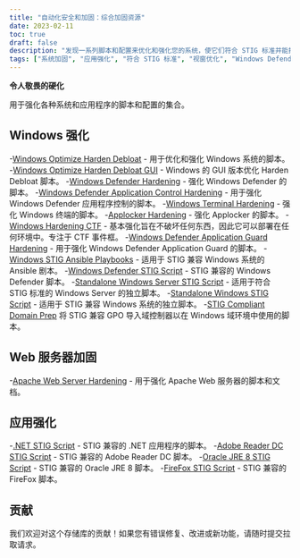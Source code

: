 ```yaml
---
title: "自动化安全和加固：综合加固资源"
date: 2023-02-11
toc: true
draft: false
description: "发现一系列脚本和配置来优化和强化您的系统，使它们符合 STIG 标准并能抵御黑客攻击。"
tags: ["系统加固", "应用强化", "符合 STIG 标准", "视窗优化", "Windows Defender 加固", "Apache Web 服务器强化", ".NET STIG 脚本", "Adobe Reader DC STIG 脚本", "Firefox STIG 脚本", "西蒙不安全", "网络安全", "自动化", "网络安全", "信息安全", "系统安全", "计算机安全", "安全加固", "安全自动化", "Windows强化", "网络服务器加固"]
---
```


**令人敬畏的硬化**

用于强化各种系统和应用程序的脚本和配置的集合。

## Windows 强化

-[Windows Optimize Harden Debloat](https://github.com/simeononsecurity/Windows-Optimize-Harden-Debloat) - 用于优化和强化 Windows 系统的脚本。
-[Windows Optimize Harden Debloat GUI](https://github.com/simeononsecurity/Windows-Optimize-Harden-Debloat-GUI) - Windows 的 GUI 版本优化 Harden Debloat 脚本。
-[Windows Defender Hardening](https://github.com/simeononsecurity/Windows-Defender-Hardening) - 强化 Windows Defender 的脚本。
-[Windows Defender Application Control Hardening](https://github.com/simeononsecurity/Windows-Defender-Application-Control-Hardening) - 用于强化 Windows Defender 应用程序控制的脚本。
-[Windows Terminal Hardening](https://github.com/simeononsecurity/Windows-Terminal-Hardening) - 强化 Windows 终端的脚本。
-[Applocker Hardening](https://github.com/simeononsecurity/Applocker-Hardening) - 强化 Applocker 的脚本。
-[Windows Hardening CTF](https://github.com/simeononsecurity/Windows-Hardening-CTF) - 基本强化旨在不破坏任何东西，因此它可以部署在任何环境中。专注于 CTF 事件框。
-[Windows Defender Application Guard Hardening](https://github.com/simeononsecurity/Windows-Defender-Application-Guard-Hardening) - 用于强化 Windows Defender Application Guard 的脚本。
-[Windows STIG Ansible Playbooks](https://github.com/simeononsecurity/Windows_STIG_Ansible) - 适用于 STIG 兼容 Windows 系统的 Ansible 剧本。
-[Windows Defender STIG Script](https://github.com/simeononsecurity/Windows-Defender-STIG-Script) - STIG 兼容的 Windows Defender 脚本。
-[Standalone Windows Server STIG Script](https://github.com/simeononsecurity/Standalone-Windows-Server-STIG-Script) - 适用于符合 STIG 标准的 Windows Server 的独立脚本。
-[Standalone Windows STIG Script](https://github.com/simeononsecurity/Standalone-Windows-STIG-Script) - 适用于 STIG 兼容 Windows 系统的独立脚本。
-[STIG Compliant Domain Prep](https://github.com/simeononsecurity/STIG-Compliant-Domain-Prep) 将 STIG 兼容 GPO 导入域控制器以在 Windows 域环境中使用的脚本。

## Web 服务器加固
-[Apache Web Server Hardening](https://github.com/simeononsecurity/Apache-Web-Server-Hardening) - 用于强化 Apache Web 服务器的脚本和文档。

## 应用强化
-[.NET STIG Script](https://github.com/simeononsecurity/.NET-STIG-Script) - STIG 兼容的 .NET 应用程序的脚本。
-[Adobe Reader DC STIG Script](https://github.com/simeononsecurity/Adobe-Reader-DC-STIG-Script) - STIG 兼容的 Adobe Reader DC 脚本。
-[Oracle JRE 8 STIG Script](https://github.com/simeononsecurity/Oracle-JRE-8-STIG-Script) - STIG 兼容的 Oracle JRE 8 脚本。
-[FireFox STIG Script](https://github.com/simeononsecurity/FireFox-STIG-Script) - STIG 兼容的 FireFox 脚本。

## 贡献

我们欢迎对这个存储库的贡献！如果您有错误修复、改进或新功能，请随时提交拉取请求。
